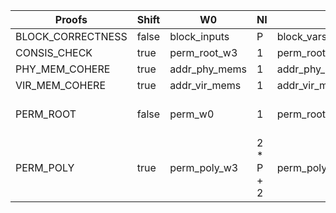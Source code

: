 | Proofs | Shift | W0 | NI | W1 | NI | W2 | NI | w3 | NI | W4 | NI | W5 | NI | W6 | NI |
|--------|-------|----|----|----|----|----|----|----|----|----|----|----|----|----|----|
| BLOCK_CORRECTNESS | false | block_inputs | P | block_vars | P | pm_block_w2 | P | vm_block_w2 | P | perm_w0 | 1 | pm_block_w3 | P | vm_block_w3 | P |
| CONSIS_CHECK | true | perm_root_w3 | 1 | perm_root_w3_shifted | 1 |
| PHY_MEM_COHERE | true | addr_phy_mems | 1 | addr_phy_mems_shifted | 1 |
| VIR_MEM_COHERE | true | addr_vir_mems | 1 | addr_vir_mems_shifted | 1 | addr_ts_bits | 1 |
| PERM_ROOT | false | perm_w0 | 1 | perm_root_w1 | P + 2 | perm_root_w2 | P + 2 | perm_root_w3 | P + 2 |
| PERM_POLY | true | perm_poly_w3 | 2 * P + 2 | perm_poly_w3_shifted | 2 * P + 2 |